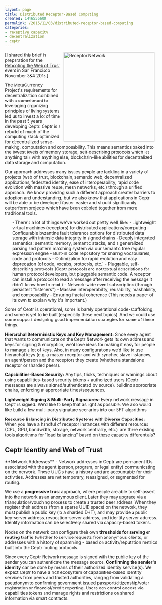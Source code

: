 ```yaml
---
layout: page
title: Distributed Receptor-Based Computing
created: 1446555600
permalink: /2015/11/03/distributed-receptor-based-computing
categories:
- receptive capacity
- decentralization
- ceptr
---
```


<img alt="Receptor Network" src="https://d2jhuj1whasmze.cloudfront.net/photos/original/ehRQ6.jpg" style="width: 300px; height: 294px; margin-left: 10px; margin-right: 10px; float: right;">[I shared this brief in preparation for the <a href="http://WebOfTrust.info">Rebooting the Web of Trust</a> event in San Francisco November 3&amp;4 2015.] 

The MetaCurrency Project's requirements for decentralization combined with a commitment to leveraging organizing principles of living systems led us to invest a lot of time in the past 5 years developing Ceptr. Ceptr is a rebuild of much of the computing stack optimized for decentralized sense-making, computation and composability. This means semantics baked into the lowest levels of memory storage, self-describing protocols which let anything talk with anything else, blockchain-like abilities for decentralized data storage and computation.

<!--break-->

Our approach addresses many issues people are tackling in a variety of projects (web of trust, blockchain, semantic web, decentralized applications, federated identity, ease of interoperability, rapid code evolution with massive reuse, mesh networks, etc.) through a unified approach.  We know providing such a different approach creates barriers to adoption and understanding, but we also know that applications in Ceptr will be able to be developed faster, easier and should significantly outperform projects which have been cobbled together from more traditional tools.
<ul>
- There's a lot of things we've worked out pretty well, like: 
- Lightweight virtual machines (receptors) for distributed applications/computing
- Configurable byzantine fault tolerance options for distributed data storage with intrinsic data integrity in signed chains
- Deeply integrated semantics: semantic memory, semantic stacks, and a generalized parsing and pattern matching system via our semantic tree regular expression engine
- Built-in code repository for sharing vocabularies, code and protocols
- Optimization for rapid evolution and easy deprecation (of code, vocabs, protocols, etc.)
- Pluggable, self-describing protocols (Ceptr protocols are not textual descriptions for human protocol developers, but pluggable semantic code. A receptor can install a protocol to read a message after receiving the message it didn't know how to read.)
- Network-wide event subscription (through persistent "listeners")
- Massive interoperability, reusability, mashability, and composability
- Ensuring fractal coherence (This needs a paper of its own to explain why it's important.)</ul>
Some of Ceptr is operational, some is barely operational code-scaffolding, and some is yet to be built (especially these next topics). And we could use some support designing good implementation strategies for some of these things.

**Hierarchal Deterministic Keys and Key Management:** Since every agent that wants to communicate on the Ceptr Network gets its own address and keys for signing &amp; encryption, we'd love ideas for making it easy for people to manage a lot of keys. Also, in many configurations we'd like to use hierarchal keys (e.g. a master receptor and with synched slave instances, an agent/person and the receptors they create (whether a standalone receptor or sharded peers).

**Capabilities-Based Security:** Any tips, tricks, techniques or warnings about using capabilities-based security tokens + authorized users (Ceptr messages are always signed/authenticated by source), building appropriate chains, enforcing at appropriate times/sequences.

**Lightweight Signing &amp; Multi-Party Signatures:** Every network message in Ceptr is signed. We'd like to keep that as light as possible. We also would like build a few multi-party signature scenarios into our BFT algorithms.

**Resource Balancing in Distributed Systems with Diverse Capacities**: When you have a handful of receptor instances with different resources (CPU, GPU, bandwidth, storage, network centrality, etc.), are there existing tools algorithms for "load balancing" based on these capacity differentials?
<h2>Ceptr Identity and Web of Trust</h2>
**Network Addresses** - Network addresses in Ceptr are permanent IDs associated with the agent (person, program, or legal entity) communicating on the network. These UUIDs have a history and are accountable for their activities. Addresses are not temporary, reassigned, or segmented for routing.

We use a **progressive trust** approach, where people are able to self-assert into the network as an anonymous client. Later they may upgrade via a triangulation/vouching process to create a trusted peer address. When they register their address (from a sparse UUID space) on the network, they must publish a public key (to a sharded DHT), and may provide a public key-server address, revocation-server address, and identity server address. Identity information can be selectively shared via capacity-based tokens.

Nodes on the network can configure their own **thresholds for serving or routing traffic** (whether to service requests from anonymous clients, or addresses with a history of spamming - based on activity/reputation metrics built into the Ceptr routing protocols.

Since every Ceptr Network message is signed with the public key of the sender you can authenticate the message source. **Confirming the sender's identity** can be done by means of their authorized identity service(s). We expect Ceptr to have a rich ecosystem of capabilities-based identity services from peers and trusted authorities, ranging from validating a pseudonym to confirming government issued passport/citizenship/voter registration or financial/credit reporting. Users can control access via capabilities tokens and manage rights and restrictions on shared information via smart contracts.

